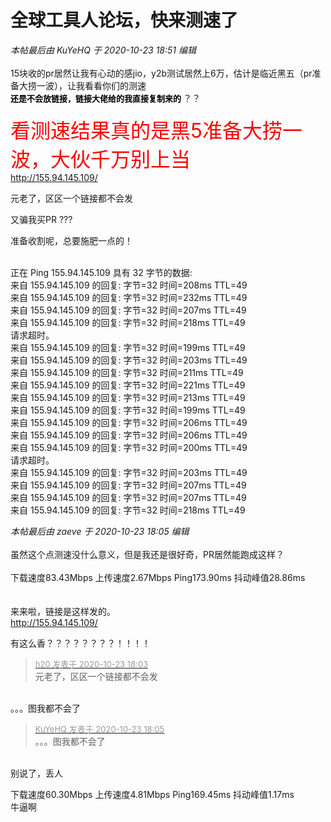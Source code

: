 # 全球工具人论坛，快来测速了


<i class="pstatus"> 本帖最后由 KuYeHQ 于 2020-10-23 18:51 编辑 </i><br />
<br />
15块收的pr居然让我有心动的感jio，y2b测试居然上6万，估计是临近黑五（pr准备大捞一波），让我看看你们的测速<img src="static/image/smiley/yct/011.gif" smilieid="33" border="0" alt="" /> <br />
<font color="black"><strong><font size="2">还是不会放链接，链接大佬给的我直接复制来的<img src="static/image/smiley/yct/002.gif" smilieid="30" border="0" alt="" /> </font></strong></font>？？<br />
<br />
<font color="Red"><font size="6">看测速结果真的是黑5准备大捞一波，大伙千万别上当</font></font><br />
<a href="http://155.94.145.109/" target="_blank">http://155.94.145.109/</a><br />
<img id="aimg_puksz" onclick="zoom(this, this.src, 0, 0, 0)" class="zoom" src="https://www.mpimg.cn/images/2020/10/23/cs.png" onmouseover="img_onmouseoverfunc(this)" onload="thumbImg(this)" border="0" alt="" /><br />
<img id="aimg_CnCN7" onclick="zoom(this, this.src, 0, 0, 0)" class="zoom" src="https://www.mpimg.cn/images/2020/10/23/3601720060182125118.png" onmouseover="img_onmouseoverfunc(this)" onload="thumbImg(this)" border="0" alt="" />

元老了，区区一个链接都不会发

又骗我买PR ???

准备收割呢，总要施肥一点的！<br />
<br />
<img src="static/image/smiley/default/lol.gif" smilieid="12" border="0" alt="" /><img src="static/image/smiley/default/lol.gif" smilieid="12" border="0" alt="" /><img src="static/image/smiley/default/lol.gif" smilieid="12" border="0" alt="" />

正在 Ping 155.94.145.109 具有 32 字节的数据:<br />
来自 155.94.145.109 的回复: 字节=32 时间=208ms TTL=49<br />
来自 155.94.145.109 的回复: 字节=32 时间=232ms TTL=49<br />
来自 155.94.145.109 的回复: 字节=32 时间=207ms TTL=49<br />
来自 155.94.145.109 的回复: 字节=32 时间=218ms TTL=49<br />
请求超时。<br />
来自 155.94.145.109 的回复: 字节=32 时间=199ms TTL=49<br />
来自 155.94.145.109 的回复: 字节=32 时间=203ms TTL=49<br />
来自 155.94.145.109 的回复: 字节=32 时间=211ms TTL=49<br />
来自 155.94.145.109 的回复: 字节=32 时间=221ms TTL=49<br />
来自 155.94.145.109 的回复: 字节=32 时间=213ms TTL=49<br />
来自 155.94.145.109 的回复: 字节=32 时间=199ms TTL=49<br />
来自 155.94.145.109 的回复: 字节=32 时间=206ms TTL=49<br />
来自 155.94.145.109 的回复: 字节=32 时间=206ms TTL=49<br />
来自 155.94.145.109 的回复: 字节=32 时间=200ms TTL=49<br />
请求超时。<br />
来自 155.94.145.109 的回复: 字节=32 时间=203ms TTL=49<br />
来自 155.94.145.109 的回复: 字节=32 时间=207ms TTL=49<br />
来自 155.94.145.109 的回复: 字节=32 时间=207ms TTL=49<br />
来自 155.94.145.109 的回复: 字节=32 时间=218ms TTL=49<img id="aimg_R5SCa" onclick="zoom(this, this.src, 0, 0, 0)" class="zoom" src="https://cdn.jsdelivr.net/gh/hishis/forum-master/public/images/patch.gif" onmouseover="img_onmouseoverfunc(this)" onload="thumbImg(this)" border="0" alt="" />

<i class="pstatus"> 本帖最后由 zaeve 于 2020-10-23 18:05 编辑 </i><br />
<br />
虽然这个点测速没什么意义，但是我还是很好奇，PR居然能跑成这样？<br />
<br />
下载速度83.43Mbps 上传速度2.67Mbps Ping173.90ms 抖动峰值28.86ms<br />
<br />
<br />
来来啦，链接是这样发的。<br />
<a href="http://155.94.145.109/" target="_blank">http://155.94.145.109/</a><img id="aimg_Lcson" onclick="zoom(this, this.src, 0, 0, 0)" class="zoom" src="https://cdn.jsdelivr.net/gh/hishis/forum-master/public/images/patch.gif" onmouseover="img_onmouseoverfunc(this)" onload="thumbImg(this)" border="0" alt="" />

有这么香？？？？？？？？！！！！

<div class="quote"><blockquote><font size="2"><a href="https://www.hostloc.com/forum.php?mod=redirect&amp;goto=findpost&amp;pid=9342279&amp;ptid=757696" target="_blank"><font color="#999999">h20 发表于 2020-10-23 18:03</font></a></font><br />
元老了，区区一个链接都不会发</blockquote></div><br />
。。。图我都不会了<img src="static/image/smiley/yct/002.gif" smilieid="30" border="0" alt="" />

<div class="quote"><blockquote><font size="2"><a href="https://www.hostloc.com/forum.php?mod=redirect&amp;goto=findpost&amp;pid=9342293&amp;ptid=757696" target="_blank"><font color="#999999">KuYeHQ 发表于 2020-10-23 18:05</font></a></font><br />
。。。图我都不会了</blockquote></div><br />
<img src="static/image/smiley/yct/011.gif" smilieid="33" border="0" alt="" />别说了，丢人

下载速度60.30Mbps 上传速度4.81Mbps Ping169.45ms 抖动峰值1.17ms&nbsp;&nbsp;<br />
牛逼啊
